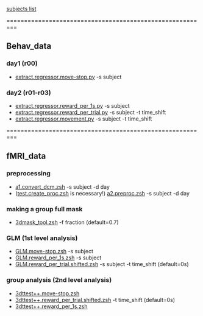 [subjects list](https://docs.google.com/spreadsheets/d/1Nff2Vwh-_WPb08mhUoVqQHp2leh20ZHAsM6I09ljvBU/edit?usp=sharing)

=========================================================

## Behav_data

### day1 (r00)
- [extract.regressor.move-stop.py](https://github.com/psb629/labs/blob/master/GP/scripts/extract.regressor.move-stop.py) -s subject

### day2 (r01-r03)
- [extract.regressor.reward_per_1s.py](https://github.com/psb629/labs/blob/master/GP/scripts/extract.regressor.reward_per_1s.py) -s subject
- [extract.regressor.reward_per_trial.py](https://github.com/psb629/labs/blob/master/GP/scripts/extract.regressor.reward_per_trial.py) -s subject -t time_shift
- [extract.regressor.movement.py](https://github.com/psb629/labs/blob/master/GP/scripts/extract.regressor.movement.py) -s subject -t time_shift

=========================================================

## fMRI_data

### preprocessing
- [a1.convert_dcm.zsh](https://github.com/psb629/labs/blob/master/GP/scripts/a1.convert_dcm.zsh) -s subject -d day
- ([test.create_proc.zsh](https://github.com/psb629/labs/blob/master/GP/scripts/test.create_proc.zsh) is necessary!) [a2.preproc.zsh](https://github.com/psb629/labs/blob/master/GP/scripts/a2.preproc.zsh) -s subject -d day

### making a group full mask
- [3dmask_tool.zsh](https://github.com/psb629/labs/blob/master/GP/scripts/3dmask_tool.zsh) -f fraction (default=0.7)

### GLM (1st level analysis)
- [GLM.move-stop.zsh](https://github.com/psb629/labs/blob/master/GP/scripts/GLM.move-stop.zsh) -s subject
- [GLM.reward_per_1s.zsh](https://github.com/psb629/labs/blob/master/GP/scripts/GLM.reward_per_1s.zsh) -s subject
- [GLM.reward_per_trial.shifted.zsh](https://github.com/psb629/labs/blob/master/GP/scripts/GLM.reward_per_trial.shifted.zsh) -s subject -t time_shift (default=0s)

### group analysis (2nd level analysis)
- [3dttest++.move-stop.zsh](https://github.com/psb629/labs/blob/master/GP/scripts/3dttest++.move-stop.zsh)
- [3dttest++.reward_per_trial.shifted.zsh](https://github.com/psb629/labs/blob/master/GP/scripts/3dttest++.reward_per_trial.shifted.zsh) -t time_shift (default=0s)
- [3dttest++.reward_per_1s.zsh](https://github.com/psb629/labs/blob/master/GP/scripts/3dttest++.reward_per_1s.zsh)
